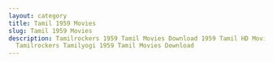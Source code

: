 ```yaml
---
layout: category
title: Tamil 1959 Movies
slug: Tamil 1959 Movies
description: Tamilrockers 1959 Tamil Movies Download 1959 Tamil HD Movies in
  Tamilrockers Tamilyogi 1959 Tamil Movies Download
---
```

